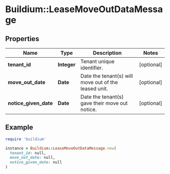 # Buildium::LeaseMoveOutDataMessage

## Properties

| Name | Type | Description | Notes |
| ---- | ---- | ----------- | ----- |
| **tenant_id** | **Integer** | Tenant unique identifier. | [optional] |
| **move_out_date** | **Date** | Date the tenant(s) will move out of the leased unit. | [optional] |
| **notice_given_date** | **Date** | Date the tenant(s) gave their move out notice. | [optional] |

## Example

```ruby
require 'buildium'

instance = Buildium::LeaseMoveOutDataMessage.new(
  tenant_id: null,
  move_out_date: null,
  notice_given_date: null
)
```


